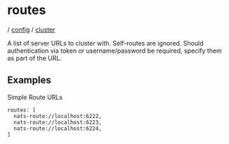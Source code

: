 # routes

/ [config](/reference/config/index.md) / [cluster](/reference/config/config/cluster/index.md) 

A list of server URLs to cluster with. Self-routes are ignored. Should authentication via token or username/password
be required, specify them as part of the URL.

## Examples

Simple Route URLs
```
routes: [
  nats-route://localhost:6222,
  nats-route://localhost:6223,
  nats-route://localhost:6224,
]

```

